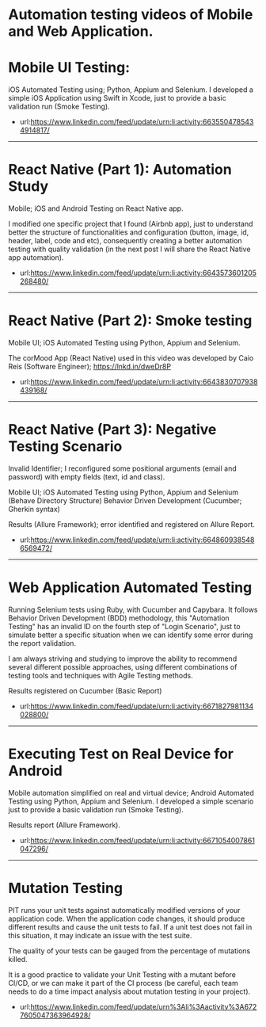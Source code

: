 # Automation testing videos of Mobile and Web Application.

# Mobile UI Testing:
iOS Automated Testing using; Python, Appium and Selenium.
I developed a simple iOS Application using Swift in Xcode, just to provide a basic validation run (Smoke Testing).

- url:https://www.linkedin.com/feed/update/urn:li:activity:6635504785434914817/


-------------------------------


# React Native (Part 1): Automation Study
Mobile; iOS and Android Testing on React Native app.

I modified one specific project that I found (Airbnb app), just to understand better the structure of functionalities and configuration (button, image, id, header, label, code and etc), consequently creating a better automation testing with quality validation (in the next post I will share the React Native app automation).

- url:https://www.linkedin.com/feed/update/urn:li:activity:6643573601205268480/


-------------------------------


# React Native (Part 2): Smoke testing 
Mobile UI; iOS Automated Testing using Python, Appium and Selenium.

The corMood App (React Native) used in this video was developed by Caio Reis (Software Engineer); https://lnkd.in/dweDr8P 

- url:https://www.linkedin.com/feed/update/urn:li:activity:6643830707938439168/


-------------------------------


# React Native (Part 3): Negative Testing Scenario
Invalid Identifier; I reconfigured some positional arguments (email and password) with empty fields (text, id and class). 

Mobile UI; iOS Automated Testing using Python, Appium and Selenium (Behave Directory Structure)
Behavior Driven Development (Cucumber; Gherkin syntax)

Results (Allure Framework); error identified and registered on Allure Report.

- url:https://www.linkedin.com/feed/update/urn:li:activity:6648609385486569472/


-------------------------------


# Web Application Automated Testing
Running Selenium tests using Ruby, with Cucumber and Capybara. It follows Behavior Driven Development (BDD) methodology, this "Automation Testing" has an invalid ID on the fourth step of "Login Scenario", just to simulate better a specific situation when we can identify some error during the report validation.

I am always striving and studying to improve the ability to recommend several different possible approaches, using different combinations of testing tools and techniques with Agile Testing methods.

Results registered on Cucumber (Basic Report)

- url:https://www.linkedin.com/feed/update/urn:li:activity:6671827981134028800/


-------------------------------


# Executing Test on Real Device for Android
Mobile automation simplified on real and virtual device; Android Automated Testing using Python, Appium and Selenium. I developed a simple scenario just to provide a basic validation run (Smoke Testing).

Results report (Allure Framework).

- url:https://www.linkedin.com/feed/update/urn:li:activity:6671054007861047296/


-------------------------------


# Mutation Testing
PIT runs your unit tests against automatically modified versions of your application code. When the application code changes, it should produce different results and cause the unit tests to fail. If a unit test does not fail in this situation, it may indicate an issue with the test suite.

The quality of your tests can be gauged from the percentage of mutations killed.

It is a good practice to validate your Unit Testing with a mutant before CI/CD, or we can make it part of the CI process (be careful, each team needs to do a time impact analysis about mutation testing in your project).

- url:https://www.linkedin.com/feed/update/urn%3Ali%3Aactivity%3A6727605047363964928/



